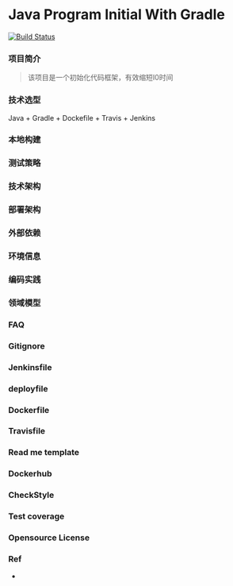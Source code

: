 
# Java Program Initial With Gradle
[![Build Status](https://travis-ci.com/Poseiden/java_program_initial_with_gradle.svg?branch=master)](https://travis-ci.com/Poseiden/java_program_initial_with_gradle)
### 项目简介
> 该项目是一个初始化代码框架，有效缩短I0时间
### 技术选型
Java + Gradle + Dockefile + Travis + Jenkins
### 本地构建
### 测试策略
### 技术架构
### 部署架构
### 外部依赖
### 环境信息
### 编码实践
### 领域模型
### FAQ

### Gitignore
### Jenkinsfile
### deployfile
### Dockerfile
### Travisfile
### Read me template
### Dockerhub
### CheckStyle
### Test coverage
### Opensource License

### Ref
- [](https://www.cnblogs.com/davenkin/p/spring-boot-template.html)
